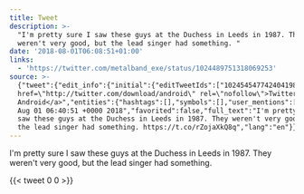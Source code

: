 ```yaml
---
title: Tweet
description: >-
  "I'm pretty sure I saw these guys at the Duchess in Leeds in 1987. They
  weren't very good, but the lead singer had something. "
date: '2018-08-01T06:08:51+01:00'
links:
  - 'https://twitter.com/metalband_exe/status/1024489751318069253'
source: >-
  {"tweet":{"edit_info":{"initial":{"editTweetIds":["1024545477424041985"],"editableUntil":"2018-08-01T07:40:51.609Z","editsRemaining":"5","isEditEligible":true}},"retweeted":false,"source":"<a
  href=\"http://twitter.com/download/android\" rel=\"nofollow\">Twitter for
  Android</a>","entities":{"hashtags":[],"symbols":[],"user_mentions":[],"urls":[{"url":"https://t.co/rZojaXkQ8q","expanded_url":"https://twitter.com/metalband_exe/status/1024489751318069253","display_url":"twitter.com/metalband_exe/…","indices":["125","148"]}]},"display_text_range":["0","148"],"favorite_count":"0","id_str":"1024545477424041985","truncated":false,"retweet_count":"0","id":"1024545477424041985","possibly_sensitive":false,"created_at":"Wed
  Aug 01 06:40:51 +0000 2018","favorited":false,"full_text":"I'm pretty sure I
  saw these guys at the Duchess in Leeds in 1987. They weren't very good, but
  the lead singer had something. https://t.co/rZojaXkQ8q","lang":"en"}}
---
```

I'm pretty sure I saw these guys at the Duchess in Leeds in 1987. They weren't very good, but the lead singer had something. 
    
{{< tweet 0 0 >}}
    
